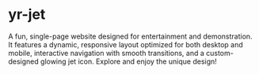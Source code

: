 # yr-jet
A fun, single-page website designed for entertainment and demonstration. It features a dynamic, responsive layout optimized for both desktop and mobile, interactive navigation with smooth transitions, and a custom-designed glowing jet icon. Explore and enjoy the unique design!
